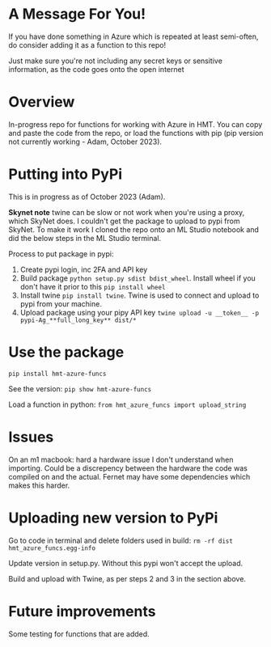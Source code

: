 
# 
# A Message For You!
If you have done something in Azure which is repeated at least semi-often, do consider adding it as a function to this repo!

Just make sure you're not including any secret keys or sensitive information, as the code goes onto the open internet



# Overview
In-progress repo for functions for working with Azure in HMT. You can copy and paste the code from the repo, or load the functions with pip (pip version not currently working - Adam, October 2023).


# Putting into PyPi

This is in progress as of October 2023 (Adam). 

**Skynet note** twine can be slow or not work when you're using a proxy, which SkyNet does. I couldn't get the package to upload to pypi from SkyNet. To make it work I cloned the repo onto an ML Studio notebook and did the below steps in the ML Studio terminal. 

Process to put package in pypi:
1. Create pypi login, inc 2FA and API key
2. Build package `python setup.py sdist bdist_wheel`. Install wheel if you don't have it prior to this `pip install wheel`
3. Install twine `pip install twine`. Twine is used to connect and upload to pypi from your machine.
4. Upload package using your pipy API key `twine upload -u __token__ -p pypi-Ag_**full_long_key** dist/*`


# Use the package

`pip install hmt-azure-funcs`

See the version: `pip show hmt-azure-funcs`

Load a function in python: `from hmt_azure_funcs import upload_string`


# Issues

On an m1 macbook: hard a hardware issue I don't understand when importing. Could be a discrepency between the hardware the code was compiled on and the actual. Fernet may have some dependencies which makes this harder. 




# Uploading new version to PyPi

Go to code in terminal and delete folders used in build: `rm -rf dist hmt_azure_funcs.egg-info`

Update version in setup.py. Without this pypi won't accept the upload.

Build and upload with Twine, as per steps 2 and 3 in the section above. 


# Future improvements

Some testing for functions that are added. 



